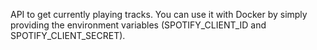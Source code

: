 API to get currently playing tracks. You can use it with Docker by simply providing the environment variables (SPOTIFY_CLIENT_ID and SPOTIFY_CLIENT_SECRET).
